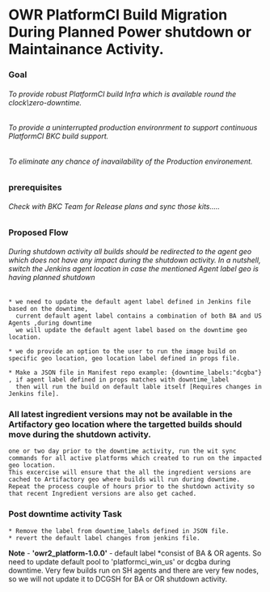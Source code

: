 # OWR PlatformCI Build Migration During Planned Power shutdown or Maintainance Activity.

### Goal
 ###### To provide robust PlatformCI build Infra which is available round the clock\zero-downtime.<br>
 ###### To provide a uninterrupted production environrment to support continuous PlatformCI BKC build support.<br>
 ###### To eliminate any chance of inavailability of the Production environement.<br>

### prerequisites
###### Check with BKC Team for Release plans and sync those kits.....

### Proposed Flow
###### During shutdown activity all builds should be redirected to the agent geo which does not have any impact during the shutdown activity. In a nutshell, switch the Jenkins agent location in case the mentioned Agent label geo is having planned shutdown
    * we need to update the default agent label defined in Jenkins file based on the downtime,
      current default agent label contains a combination of both BA and US Agents ,during downtime
      we will update the default agent label based on the downtime geo location.
      
    * we do provide an option to the user to run the image build on specific geo location, geo location label defined in props file.
    
    * Make a JSON file in Manifest repo example: {downtime_labels:"dcgba"} , if agent label defined in props matches with downtime_label
      then will run the build on default lable itself [Requires changes in Jenkins file].

### All latest ingredient versions may not be available in the Artifactory geo location where the targetted builds should move during the shutdown activity.
    one or two day prior to the downtime activity, run the wit sync commands for all active platforms which created to run on the impacted geo location.
    This excercise will ensure that the all the ingredient versions are cached to Artifactory geo where builds will run during downtime.
    Repeat the process couple of hours prior to the shutdown activity so that recent Ingredient versions are also get cached.

### Post downtime activity Task

    * Remove the label from downtime_labels defined in JSON file.
    * revert the default label changes from jenkins file.

**Note** - **'owr2_platform-1.0.0'** - default label
   *consist of BA & OR agents. So need to update default pool to 'platformci_win_us' or dcgba during downtime. Very few builds run on SH agents and there are very    few nodes, so we will not update it to DCGSH for BA or OR shutdown activity.
